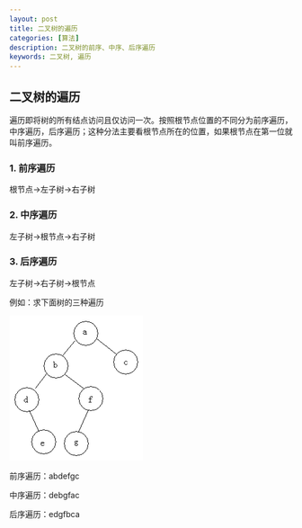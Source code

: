 ```yaml
---
layout: post
title: 二叉树的遍历
categories: [算法]
description: 二叉树的前序、中序、后序遍历
keywords: 二叉树, 遍历
---
```


## 二叉树的遍历
遍历即将树的所有结点访问且仅访问一次。按照根节点位置的不同分为前序遍历，中序遍历，后序遍历；这种分法主要看根节点所在的位置，如果根节点在第一位就叫前序遍历。
### 1. 前序遍历
根节点->左子树->右子树
### 2. 中序遍历
左子树->根节点->右子树
### 3. 后序遍历
左子树->右子树->根节点

例如：求下面树的三种遍历

![二叉树](https://github.com/gongenbo/gongenbo.github.io/raw/master/img/algorithm/erchashu.gif)

前序遍历：abdefgc

中序遍历：debgfac

后序遍历：edgfbca
